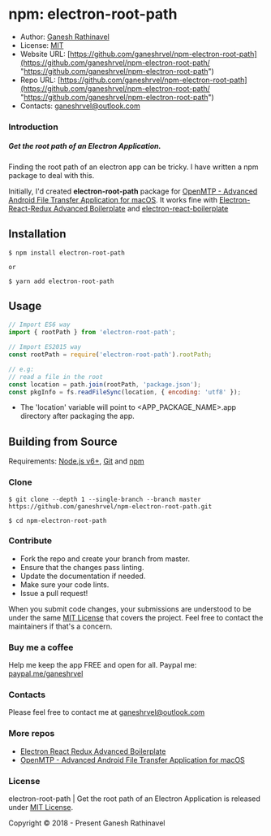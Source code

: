 # npm: electron-root-path

- Author: [Ganesh Rathinavel](https://www.linkedin.com/in/ganeshrvel "Ganesh Rathinavel")
- License: [MIT](https://github.com/ganeshrvel/openmtp/blob/master/LICENSE "MIT")
- Website URL: [https://github.com/ganeshrvel/npm-electron-root-path](https://github.com/ganeshrvel/npm-electron-root-path/ "https://github.com/ganeshrvel/npm-electron-root-path")
- Repo URL: [https://github.com/ganeshrvel/npm-electron-root-path](https://github.com/ganeshrvel/npm-electron-root-path/ "https://github.com/ganeshrvel/npm-electron-root-path")
- Contacts: ganeshrvel@outlook.com


### Introduction

##### Get the root path of an Electron Application.

Finding the root path of an electron app can be tricky. I have written a npm package to deal with this.

Initially, I'd created **electron-root-path** package for [OpenMTP  - Advanced Android File Transfer Application for macOS](https://github.com/ganeshrvel/openmtp "OpenMTP  - Advanced Android File Transfer Application for macOS"). It works fine with [Electron-React-Redux Advanced Boilerplate](https://github.com/ganeshrvel/electron-react-redux-advanced-boilerplate "Electron-React-Redux advanced boilerplate") and [electron-react-boilerplate](https://github.com/electron-react-boilerplate/electron-react-boilerplate "electron-react-boilerplate")

## Installation

```shell
$ npm install electron-root-path

or 

$ yarn add electron-root-path
```

## Usage

```javascript
// Import ES6 way
import { rootPath } from 'electron-root-path';

// Import ES2015 way
const rootPath = require('electron-root-path').rootPath;

// e.g:
// read a file in the root
const location = path.join(rootPath, 'package.json');
const pkgInfo = fs.readFileSync(location, { encoding: 'utf8' });
```

- The 'location' variable will point to <APP_PACKAGE_NAME>.app directory after packaging the app.

## Building from Source

Requirements: [Node.js v6+](https://nodejs.org/en/download/ "Install Node.js"), [Git](https://git-scm.com/book/en/v2/Getting-Started-Installing-Git "Install Git") and [npm](https://www.npmjs.com/get-npm "Install Node package manager")


### Clone
```shell
$ git clone --depth 1 --single-branch --branch master https://github.com/ganeshrvel/npm-electron-root-path.git

$ cd npm-electron-root-path
```

### Contribute
- Fork the repo and create your branch from master.
- Ensure that the changes pass linting.
- Update the documentation if needed.
- Make sure your code lints.
- Issue a pull request!

When you submit code changes, your submissions are understood to be under the same [MIT License](https://github.com/ganeshrvel/npm-electron-root-path/blob/master/LICENSE "MIT License") that covers the project. Feel free to contact the maintainers if that's a concern.


### Buy me a coffee
Help me keep the app FREE and open for all.
Paypal me: [paypal.me/ganeshrvel](https://paypal.me/ganeshrvel "paypal.me/ganeshrvel")

### Contacts
Please feel free to contact me at ganeshrvel@outlook.com

### More repos
- [Electron React Redux Advanced Boilerplate](https://github.com/ganeshrvel/electron-react-redux-advanced-boilerplate "Electron React Redux Advanced Boilerplate")
- [OpenMTP  - Advanced Android File Transfer Application for macOS](https://github.com/ganeshrvel/openmtp "OpenMTP  - Advanced Android File Transfer Application for macOS")



### License
electron-root-path | Get the root path of an Electron Application is released under [MIT License](https://github.com/ganeshrvel/npm-electron-root-path/blob/master/LICENSE "MIT License").

Copyright © 2018 - Present Ganesh Rathinavel
